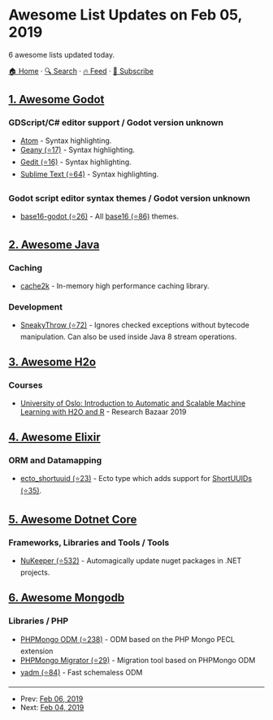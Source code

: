 # Awesome List Updates on Feb 05, 2019

6 awesome lists updated today.

[🏠 Home](/README.md) · [🔍 Search](https://test.trackawesomelist.com/search/) · [🔥 Feed](https://test.trackawesomelist.com/rss.xml) · [📮 Subscribe](https://trackawesomelist.us17.list-manage.com/subscribe?u=d2f0117aa829c83a63ec63c2f&id=36a103854c)



## [1. Awesome Godot](/content/godotengine/awesome-godot/README.md)

### GDScript/C# editor support / Godot version unknown

*   [Atom](https://atom.io/packages/lang-gdscript) - Syntax highlighting.
*   [Geany (⭐17)](https://github.com/haimat/GDScript-Geany) - Syntax highlighting.
*   [Gedit (⭐16)](https://github.com/haimat/GDScript-gedit) - Syntax highlighting.
*   [Sublime Text (⭐64)](https://github.com/beefsack/GDScript-sublime) - Syntax highlighting.

### Godot script editor syntax themes / Godot version unknown

*   [base16-godot (⭐26)](https://github.com/Calinou/base16-godot) - All [base16 (⭐86)](https://github.com/chriskempson/base16) themes.

## [2. Awesome Java](/content/akullpp/awesome-java/README.md)

### Caching

*   [cache2k](https://cache2k.org) - In-memory high performance caching library.

### Development

*   [SneakyThrow (⭐72)](https://github.com/rainerhahnekamp/sneakythrow) - Ignores checked exceptions without bytecode manipulation. Can also be used inside Java 8 stream operations.

## [3. Awesome H2o](/content/h2oai/awesome-h2o/README.md)

### Courses

*   [University of Oslo: Introduction to Automatic and Scalable Machine Learning with H2O and R](https://www.ub.uio.no/english/courses-events/events/all-libraries/2019/research-bazaar-2019.html) - Research Bazaar 2019

## [4. Awesome Elixir](/content/h4cc/awesome-elixir/README.md)

### ORM and Datamapping

*   [ecto\_shortuuid (⭐23)](https://github.com/gpedic/ecto_shortuuid) - Ecto type which adds support for [ShortUUIDs (⭐35)](https://github.com/gpedic/ex_shortuuid).

## [5. Awesome Dotnet Core](/content/thangchung/awesome-dotnet-core/README.md)

### Frameworks, Libraries and Tools / Tools

*   [NuKeeper (⭐532)](https://github.com/NuKeeperDotNet/NuKeeper) - Automagically update nuget packages in .NET projects.

## [6. Awesome Mongodb](/content/ramnes/awesome-mongodb/README.md)

### Libraries / PHP

*   [PHPMongo ODM (⭐238)](https://github.com/sokil/php-mongo) - ODM based on the PHP Mongo PECL extension
*   [PHPMongo Migrator (⭐29)](https://github.com/sokil/php-mongo-migrator) - Migration tool based on PHPMongo ODM
*   [yadm (⭐84)](https://github.com/formapro/yadm) - Fast schemaless ODM

---

- Prev: [Feb 06, 2019](/content/2019/02/06/README.md)
- Next: [Feb 04, 2019](/content/2019/02/04/README.md)